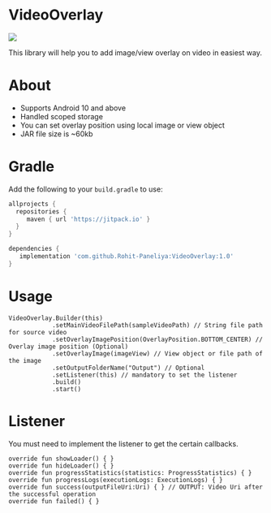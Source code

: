 # VideoOverlay
[![](https://jitpack.io/v/Rohit-Paneliya/VideoOverlay.svg)](https://jitpack.io/#Rohit-Paneliya/VideoOverlay)

This library will help you to add image/view overlay on video in easiest way.

# About
* Supports Android 10 and above
* Handled scoped storage
* You can set overlay position using local image or view object
* JAR file size is ~60kb

# Gradle
Add the following to your `build.gradle` to use:

```gradle
allprojects {
  repositories {
	 maven { url 'https://jitpack.io' }
  }
}

dependencies {
   implementation 'com.github.Rohit-Paneliya:VideoOverlay:1.0'
}
```
# Usage
```
VideoOverlay.Builder(this)
            .setMainVideoFilePath(sampleVideoPath) // String file path for source video
            .setOverlayImagePosition(OverlayPosition.BOTTOM_CENTER) // Overlay image position (Optional)
            .setOverlayImage(imageView) // View object or file path of the image 
            .setOutputFolderName("Output") // Optional
            .setListener(this) // mandatory to set the listener
            .build()
            .start()        
```

# Listener
You must need to implement the listener to get the certain callbacks.
```
override fun showLoader() { }
override fun hideLoader() { }
override fun progressStatistics(statistics: ProgressStatistics) { }
override fun progressLogs(executionLogs: ExecutionLogs) { }
override fun success(outputFileUri:Uri) { } // OUTPUT: Video Uri after the successful operation
override fun failed() { }
```
